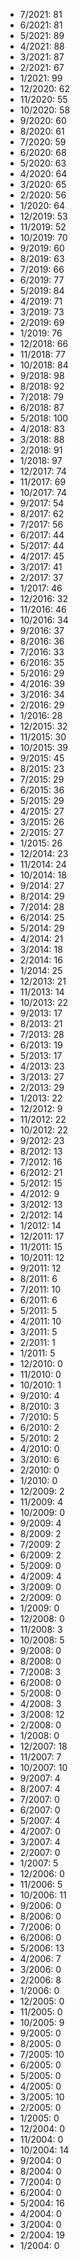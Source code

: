 *  7/2021: 81
*  6/2021: 81
*  5/2021: 89
*  4/2021: 88
*  3/2021: 87
*  2/2021: 67
*  1/2021: 99
*  12/2020: 62
*  11/2020: 55
*  10/2020: 58
*  9/2020: 60
*  8/2020: 61
*  7/2020: 59
*  6/2020: 68
*  5/2020: 63
*  4/2020: 64
*  3/2020: 65
*  2/2020: 56
*  1/2020: 64
*  12/2019: 53
*  11/2019: 52
*  10/2019: 70
*  9/2019: 60
*  8/2019: 63
*  7/2019: 66
*  6/2019: 77
*  5/2019: 84
*  4/2019: 71
*  3/2019: 73
*  2/2019: 69
*  1/2019: 76
*  12/2018: 66
*  11/2018: 77
*  10/2018: 84
*  9/2018: 98
*  8/2018: 92
*  7/2018: 79
*  6/2018: 87
*  5/2018: 100
*  4/2018: 83
*  3/2018: 88
*  2/2018: 91
*  1/2018: 97
*  12/2017: 74
*  11/2017: 69
*  10/2017: 74
*  9/2017: 54
*  8/2017: 62
*  7/2017: 56
*  6/2017: 44
*  5/2017: 44
*  4/2017: 45
*  3/2017: 41
*  2/2017: 37
*  1/2017: 46
*  12/2016: 32
*  11/2016: 46
*  10/2016: 34
*  9/2016: 37
*  8/2016: 36
*  7/2016: 33
*  6/2016: 35
*  5/2016: 29
*  4/2016: 39
*  3/2016: 34
*  2/2016: 29
*  1/2016: 28
*  12/2015: 32
*  11/2015: 30
*  10/2015: 39
*  9/2015: 45
*  8/2015: 23
*  7/2015: 29
*  6/2015: 36
*  5/2015: 29
*  4/2015: 27
*  3/2015: 26
*  2/2015: 27
*  1/2015: 26
*  12/2014: 23
*  11/2014: 24
*  10/2014: 18
*  9/2014: 27
*  8/2014: 29
*  7/2014: 28
*  6/2014: 25
*  5/2014: 29
*  4/2014: 21
*  3/2014: 18
*  2/2014: 16
*  1/2014: 25
*  12/2013: 21
*  11/2013: 14
*  10/2013: 22
*  9/2013: 17
*  8/2013: 21
*  7/2013: 28
*  6/2013: 19
*  5/2013: 17
*  4/2013: 23
*  3/2013: 27
*  2/2013: 29
*  1/2013: 22
*  12/2012: 9
*  11/2012: 22
*  10/2012: 22
*  9/2012: 23
*  8/2012: 13
*  7/2012: 16
*  6/2012: 21
*  5/2012: 15
*  4/2012: 9
*  3/2012: 13
*  2/2012: 14
*  1/2012: 14
*  12/2011: 17
*  11/2011: 15
*  10/2011: 12
*  9/2011: 12
*  8/2011: 6
*  7/2011: 10
*  6/2011: 6
*  5/2011: 5
*  4/2011: 10
*  3/2011: 5
*  2/2011: 1
*  1/2011: 5
*  12/2010: 0
*  11/2010: 0
*  10/2010: 1
*  9/2010: 4
*  8/2010: 3
*  7/2010: 5
*  6/2010: 2
*  5/2010: 2
*  4/2010: 0
*  3/2010: 6
*  2/2010: 0
*  1/2010: 0
*  12/2009: 2
*  11/2009: 4
*  10/2009: 0
*  9/2009: 4
*  8/2009: 2
*  7/2009: 2
*  6/2009: 2
*  5/2009: 0
*  4/2009: 4
*  3/2009: 0
*  2/2009: 0
*  1/2009: 0
*  12/2008: 0
*  11/2008: 3
*  10/2008: 5
*  9/2008: 0
*  8/2008: 0
*  7/2008: 3
*  6/2008: 0
*  5/2008: 0
*  4/2008: 3
*  3/2008: 12
*  2/2008: 0
*  1/2008: 0
*  12/2007: 18
*  11/2007: 7
*  10/2007: 10
*  9/2007: 4
*  8/2007: 4
*  7/2007: 0
*  6/2007: 0
*  5/2007: 4
*  4/2007: 0
*  3/2007: 4
*  2/2007: 0
*  1/2007: 5
*  12/2006: 0
*  11/2006: 5
*  10/2006: 11
*  9/2006: 0
*  8/2006: 0
*  7/2006: 0
*  6/2006: 0
*  5/2006: 13
*  4/2006: 7
*  3/2006: 0
*  2/2006: 8
*  1/2006: 0
*  12/2005: 0
*  11/2005: 0
*  10/2005: 9
*  9/2005: 0
*  8/2005: 0
*  7/2005: 10
*  6/2005: 0
*  5/2005: 0
*  4/2005: 0
*  3/2005: 10
*  2/2005: 0
*  1/2005: 0
*  12/2004: 0
*  11/2004: 0
*  10/2004: 14
*  9/2004: 0
*  8/2004: 0
*  7/2004: 0
*  6/2004: 0
*  5/2004: 16
*  4/2004: 0
*  3/2004: 0
*  2/2004: 19
*  1/2004: 0